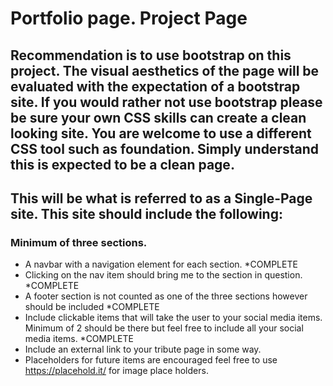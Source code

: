 # Portfolio page. Project Page

## Recommendation is to use bootstrap on this project. The visual aesthetics of the page will be evaluated with the expectation of a bootstrap site. If you would rather not use bootstrap please be sure your own CSS skills can create a clean looking site. You are welcome to use a different CSS tool such as foundation. Simply understand this is expected to be a clean page.

## This will be what is referred to as a Single-Page site. This site should include the following:

### Minimum of three sections.

- A navbar with a navigation element for each section. *COMPLETE
- Clicking on the nav item should bring me to the section in question. *COMPLETE
- A footer section is not counted as one of the three sections however should be included *COMPLETE
- Include clickable items that will take the user to your social media items. Minimum of 2 should be there but feel free to include all your social media items. *COMPLETE
- Include an external link to your tribute page in some way.
- Placeholders for future items are encouraged feel free to use https://placehold.it/ for image place holders.
